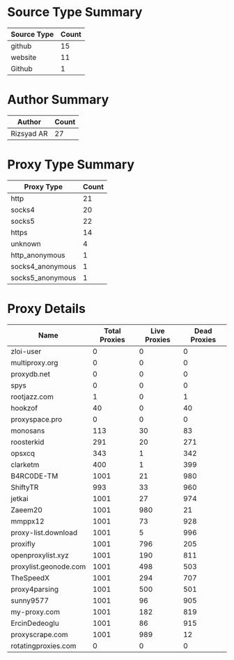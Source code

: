 # Source Type Summary

| Source Type | Count |
|-------------|-------|
| github | 15 |
| website | 11 |
| Github | 1 |


# Author Summary

| Author | Count |
|--------|-------|
| Rizsyad AR | 27 |


# Proxy Type Summary

| Proxy Type | Count |
|------------|-------|
| http | 21 |
| socks4 | 20 |
| socks5 | 22 |
| https | 14 |
| unknown | 4 |
| http_anonymous | 1 |
| socks4_anonymous | 1 |
| socks5_anonymous | 1 |


# Proxy Details

| Name | Total Proxies | Live Proxies | Dead Proxies |
|------|---------------|--------------|---------------|
| zloi-user | 0 | 0 | 0 |
| multiproxy.org | 0 | 0 | 0 |
| proxydb.net | 0 | 0 | 0 |
| spys | 0 | 0 | 0 |
| rootjazz.com | 1 | 0 | 1 |
| hookzof | 40 | 0 | 40 |
| proxyspace.pro | 0 | 0 | 0 |
| monosans | 113 | 30 | 83 |
| roosterkid | 291 | 20 | 271 |
| opsxcq | 343 | 1 | 342 |
| clarketm | 400 | 1 | 399 |
| B4RC0DE-TM | 1001 | 21 | 980 |
| ShiftyTR | 993 | 33 | 960 |
| jetkai | 1001 | 27 | 974 |
| Zaeem20 | 1001 | 980 | 21 |
| mmppx12 | 1001 | 73 | 928 |
| proxy-list.download | 1001 | 5 | 996 |
| proxifly | 1001 | 796 | 205 |
| openproxylist.xyz | 1001 | 190 | 811 |
| proxylist.geonode.com | 1001 | 498 | 503 |
| TheSpeedX | 1001 | 294 | 707 |
| proxy4parsing | 1001 | 500 | 501 |
| sunny9577 | 1001 | 96 | 905 |
| my-proxy.com | 1001 | 182 | 819 |
| ErcinDedeoglu | 1001 | 86 | 915 |
| proxyscrape.com | 1001 | 989 | 12 |
| rotatingproxies.com | 0 | 0 | 0 |
